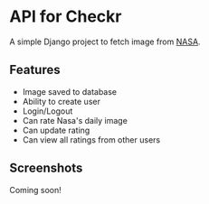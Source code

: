 # API for Checkr
A simple Django project to fetch image from [NASA](https://api.nasa.gov/index.html). 

## Features
* Image saved to database
* Ability to create user
* Login/Logout
* Can rate Nasa's daily image
* Can update rating
* Can view all ratings from other users


## Screenshots
Coming soon!